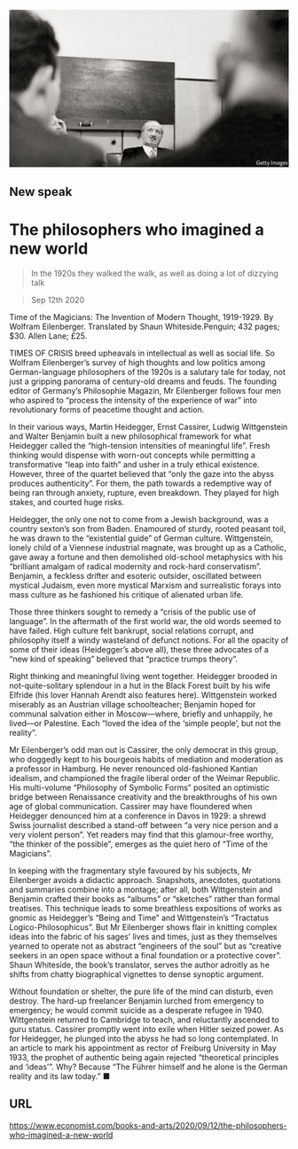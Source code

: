 ![](./images/20200912_BKP006.jpg)

## New speak

# The philosophers who imagined a new world

> In the 1920s they walked the walk, as well as doing a lot of dizzying talk

> Sep 12th 2020

Time of the Magicians: The Invention of Modern Thought, 1919-1929. By Wolfram Eilenberger. Translated by Shaun Whiteside.Penguin; 432 pages; $30. Allen Lane; £25.

TIMES OF CRISIS breed upheavals in intellectual as well as social life. So Wolfram Eilenberger’s survey of high thoughts and low politics among German-language philosophers of the 1920s is a salutary tale for today, not just a gripping panorama of century-old dreams and feuds. The founding editor of Germany’s Philosophie Magazin, Mr Eilenberger follows four men who aspired to “process the intensity of the experience of war” into revolutionary forms of peacetime thought and action.

In their various ways, Martin Heidegger, Ernst Cassirer, Ludwig Wittgenstein and Walter Benjamin built a new philosophical framework for what Heidegger called the “high-tension intensities of meaningful life”. Fresh thinking would dispense with worn-out concepts while permitting a transformative “leap into faith” and usher in a truly ethical existence. However, three of the quartet believed that “only the gaze into the abyss produces authenticity”. For them, the path towards a redemptive way of being ran through anxiety, rupture, even breakdown. They played for high stakes, and courted huge risks.

Heidegger, the only one not to come from a Jewish background, was a country sexton’s son from Baden. Enamoured of sturdy, rooted peasant toil, he was drawn to the “existential guide” of German culture. Wittgenstein, lonely child of a Viennese industrial magnate, was brought up as a Catholic, gave away a fortune and then demolished old-school metaphysics with his “brilliant amalgam of radical modernity and rock-hard conservatism”. Benjamin, a feckless drifter and esoteric outsider, oscillated between mystical Judaism, even more mystical Marxism and surrealistic forays into mass culture as he fashioned his critique of alienated urban life.

Those three thinkers sought to remedy a “crisis of the public use of language”. In the aftermath of the first world war, the old words seemed to have failed. High culture felt bankrupt, social relations corrupt, and philosophy itself a windy wasteland of defunct notions. For all the opacity of some of their ideas (Heidegger’s above all), these three advocates of a “new kind of speaking” believed that “practice trumps theory”.

Right thinking and meaningful living went together. Heidegger brooded in not-quite-solitary splendour in a hut in the Black Forest built by his wife Elfride (his lover Hannah Arendt also features here). Wittgenstein worked miserably as an Austrian village schoolteacher; Benjamin hoped for communal salvation either in Moscow—where, briefly and unhappily, he lived—or Palestine. Each “loved the idea of the ‘simple people’, but not the reality”.

Mr Eilenberger’s odd man out is Cassirer, the only democrat in this group, who doggedly kept to his bourgeois habits of mediation and moderation as a professor in Hamburg. He never renounced old-fashioned Kantian idealism, and championed the fragile liberal order of the Weimar Republic. His multi-volume “Philosophy of Symbolic Forms” posited an optimistic bridge between Renaissance creativity and the breakthroughs of his own age of global communication. Cassirer may have floundered when Heidegger denounced him at a conference in Davos in 1929: a shrewd Swiss journalist described a stand-off between “a very nice person and a very violent person”. Yet readers may find that this glamour-free worthy, “the thinker of the possible”, emerges as the quiet hero of “Time of the Magicians”.

In keeping with the fragmentary style favoured by his subjects, Mr Eilenberger avoids a didactic approach. Snapshots, anecdotes, quotations and summaries combine into a montage; after all, both Wittgenstein and Benjamin crafted their books as “albums” or “sketches” rather than formal treatises. This technique leads to some breathless expositions of works as gnomic as Heidegger’s “Being and Time” and Wittgenstein’s “Tractatus Logico-Philosophicus”. But Mr Eilenberger shows flair in knitting complex ideas into the fabric of his sages’ lives and times, just as they themselves yearned to operate not as abstract “engineers of the soul” but as “creative seekers in an open space without a final foundation or a protective cover”. Shaun Whiteside, the book’s translator, serves the author adroitly as he shifts from chatty biographical vignettes to dense synoptic argument.

Without foundation or shelter, the pure life of the mind can disturb, even destroy. The hard-up freelancer Benjamin lurched from emergency to emergency; he would commit suicide as a desperate refugee in 1940. Wittgenstein returned to Cambridge to teach, and reluctantly ascended to guru status. Cassirer promptly went into exile when Hitler seized power. As for Heidegger, he plunged into the abyss he had so long contemplated. In an article to mark his appointment as rector of Freiburg University in May 1933, the prophet of authentic being again rejected “theoretical principles and ‘ideas’”. Why? Because “The Führer himself and he alone is the German reality and its law today.” ■

## URL

https://www.economist.com/books-and-arts/2020/09/12/the-philosophers-who-imagined-a-new-world
